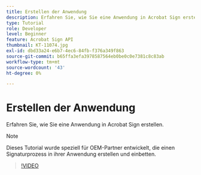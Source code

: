 ```yaml
---
title: Erstellen der Anwendung
description: Erfahren Sie, wie Sie eine Anwendung in Acrobat Sign erstellen.
type: Tutorial
role: Developer
level: Beginner
feature: Acrobat Sign API
thumbnail: KT-11074.jpg
exl-id: dbd33a24-e6b7-4ec6-84fb-f376a349f863
source-git-commit: b65ffa3efa3978587564eb0be0c0e7381c8c83ab
workflow-type: tm+mt
source-wordcount: '43'
ht-degree: 0%

---
```


# Erstellen der Anwendung

Erfahren Sie, wie Sie eine Anwendung in Acrobat Sign erstellen.

>[!NOTE]
>
>Dieses Tutorial wurde speziell für OEM-Partner entwickelt, die einen Signaturprozess in ihrer Anwendung erstellen und einbetten.

>[!VIDEO](https://video.tv.adobe.com/v/347348?hidetitle=true)
